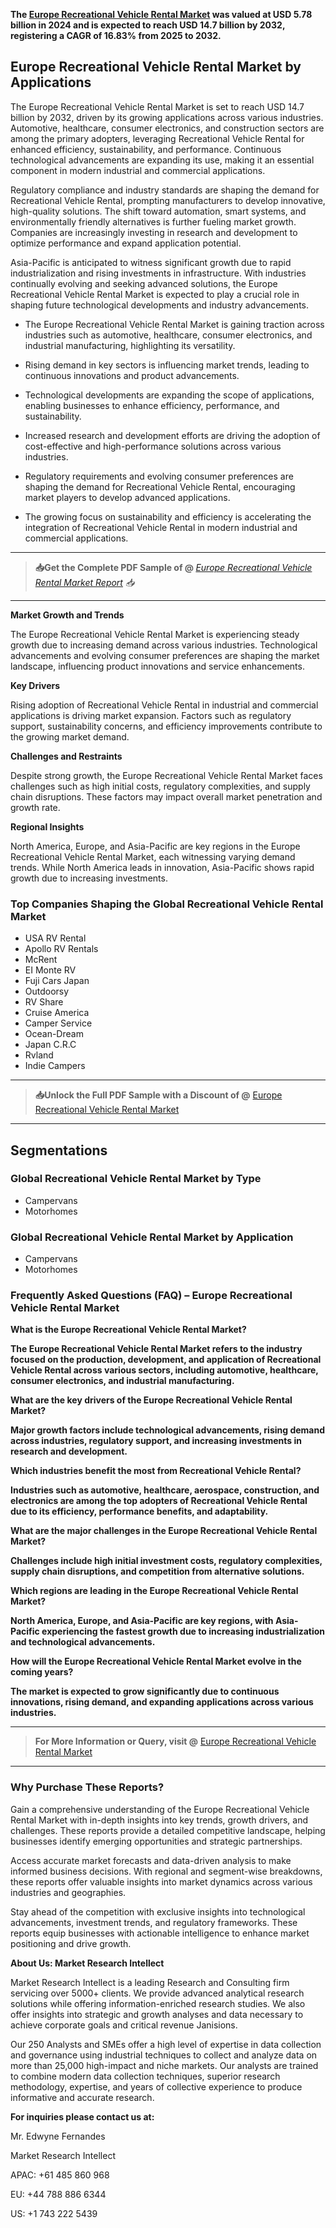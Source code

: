 <p><strong>The <a href="https://www.marketresearchintellect.com/download-sample/?rid=1072912&amp;utm_source=Pulse-April-Europe&amp;utm_medium=852">Europe Recreational Vehicle Rental Market</a> was valued at USD 5.78 billion in 2024 and is expected to reach USD 14.7 billion by 2032, registering a CAGR of 16.83% from 2025 to 2032.</strong></p><h2>Europe Recreational Vehicle Rental Market by Applications&nbsp;</h2><p><p>The Europe Recreational Vehicle Rental Market is set to reach USD 14.7 billion by 2032, driven by its growing applications across various industries. Automotive, healthcare, consumer electronics, and construction sectors are among the primary adopters, leveraging Recreational Vehicle Rental for enhanced efficiency, sustainability, and performance. Continuous technological advancements are expanding its use, making it an essential component in modern industrial and commercial applications.</p><p>Regulatory compliance and industry standards are shaping the demand for Recreational Vehicle Rental, prompting manufacturers to develop innovative, high-quality solutions. The shift toward automation, smart systems, and environmentally friendly alternatives is further fueling market growth. Companies are increasingly investing in research and development to optimize performance and expand application potential.</p><p>Asia-Pacific is anticipated to witness significant growth due to rapid industrialization and rising investments in infrastructure. With industries continually evolving and seeking advanced solutions, the Europe Recreational Vehicle Rental Market is expected to play a crucial role in shaping future technological developments and industry advancements.</p></p><ul><li><p>The Europe Recreational Vehicle Rental Market is gaining traction across industries such as automotive, healthcare, consumer electronics, and industrial manufacturing, highlighting its versatility.</p></li><li><p>Rising demand in key sectors is influencing market trends, leading to continuous innovations and product advancements.</p></li><li><p>Technological developments are expanding the scope of applications, enabling businesses to enhance efficiency, performance, and sustainability.</p></li><li><p>Increased research and development efforts are driving the adoption of cost-effective and high-performance solutions across various industries.</p></li><li><p>Regulatory requirements and evolving consumer preferences are shaping the demand for Recreational Vehicle Rental, encouraging market players to develop advanced applications.</p></li><li><p>The growing focus on sustainability and efficiency is accelerating the integration of Recreational Vehicle Rental in modern industrial and commercial applications.</p></li></ul><hr /><blockquote><p><strong><span class="font-[700]">📥Get the Complete PDF Sample of @ </span></strong><em><span class="font-[700]"><a href="https://www.marketresearchintellect.com/download-sample/?rid=1072912&amp;utm_source=Pulse-April-Europe&amp;utm_medium=852" target="_blank" data-tracking-control-name="article-ssr-frontend-pulse_little-text-block" data-tracking-will-navigate="" data-test-link="">Europe Recreational Vehicle Rental Market Report</a>&nbsp;📥</span></em></p></blockquote><hr /><p class="" data-start="77" data-end="360"><strong data-start="77" data-end="105">Market Growth and Trends</strong></p><p class="" data-start="77" data-end="360">The Europe Recreational Vehicle Rental Market is experiencing steady growth due to increasing demand across various industries. Technological advancements and evolving consumer preferences are shaping the market landscape, influencing product innovations and service enhancements.</p><p class="" data-start="362" data-end="606"><strong data-start="362" data-end="377">Key Drivers</strong></p><p class="" data-start="362" data-end="606">Rising adoption of Recreational Vehicle Rental in industrial and commercial applications is driving market expansion. Factors such as regulatory support, sustainability concerns, and efficiency improvements contribute to the growing market demand.</p><p class="" data-start="608" data-end="849"><strong data-start="608" data-end="637">Challenges and Restraints</strong></p><p class="" data-start="608" data-end="849">Despite strong growth, the Europe Recreational Vehicle Rental Market faces challenges such as high initial costs, regulatory complexities, and supply chain disruptions. These factors may impact overall market penetration and growth rate.</p><p class="" data-start="851" data-end="1095"><strong data-start="851" data-end="872">Regional Insights</strong></p><p class="" data-start="851" data-end="1095">North America, Europe, and Asia-Pacific are key regions in the Europe Recreational Vehicle Rental Market, each witnessing varying demand trends. While North America leads in innovation, Asia-Pacific shows rapid growth due to increasing investments.</p><p><h3>Top Companies Shaping the Global Recreational Vehicle Rental Market </h3><ul><li>USA RV Rental</li><li> Apollo RV Rentals</li><li> McRent</li><li> EI Monte RV</li><li> Fuji Cars Japan</li><li> Outdoorsy</li><li> RV Share</li><li> Cruise America</li><li> Camper Service</li><li> Ocean-Dream</li><li> Japan C.R.C</li><li> Rvland</li><li> Indie Campers</li></ul></p><hr /><blockquote><p><strong>📥Unlock the Full PDF Sample with a Discount of @</strong> <a href="https://www.marketresearchintellect.com/ask-for-discount/?rid=1072912&amp;utm_source=Pulse-April-Europe&amp;utm_medium=852">Europe Recreational Vehicle Rental Market</a></p></blockquote><hr /><p><h2>Segmentations</h2><h3>Global Recreational Vehicle Rental Market by Type</h3><ul><li>Campervans</li><li>Motorhomes</li></ul><h3>Global Recreational Vehicle Rental Market by Application</h3><ul><li>Campervans</li><li>Motorhomes</li></ul></p><h3><strong>Frequently Asked Questions (FAQ) &ndash; Europe Recreational Vehicle Rental Market</strong></h3><p><strong>What is the Europe Recreational Vehicle Rental Market?</strong></p><p><strong>The Europe Recreational Vehicle Rental Market refers to the industry focused on the production, development, and application of Recreational Vehicle Rental across various sectors, including automotive, healthcare, consumer electronics, and industrial manufacturing.</strong></p><p><strong>What are the key drivers of the Europe Recreational Vehicle Rental Market?</strong></p><p><strong>Major growth factors include technological advancements, rising demand across industries, regulatory support, and increasing investments in research and development.</strong></p><p><strong>Which industries benefit the most from Recreational Vehicle Rental?</strong></p><p><strong>Industries such as automotive, healthcare, aerospace, construction, and electronics are among the top adopters of Recreational Vehicle Rental due to its efficiency, performance benefits, and adaptability.</strong></p><p><strong>What are the major challenges in the Europe Recreational Vehicle Rental Market?</strong></p><p><strong>Challenges include high initial investment costs, regulatory complexities, supply chain disruptions, and competition from alternative solutions.</strong></p><p><strong>Which regions are leading in the Europe Recreational Vehicle Rental Market?</strong></p><p><strong>North America, Europe, and Asia-Pacific are key regions, with Asia-Pacific experiencing the fastest growth due to increasing industrialization and technological advancements.</strong></p><p><strong>How will the Europe Recreational Vehicle Rental Market evolve in the coming years?</strong></p><p><strong>The market is expected to grow significantly due to continuous innovations, rising demand, and expanding applications across various industries.</strong></p><hr /><blockquote><p><span class="font-[700]"><strong>For More Information or Query, visit&nbsp;@</strong>&nbsp;</span><span class="font-[700]"><a href="https://www.marketresearchintellect.com/product/recreational-vehicle-rental-market/?utm_source=Linkedin&utm_medium=852" target="_blank" data-tracking-control-name="article-ssr-frontend-pulse_little-text-block" data-tracking-will-navigate="" data-test-link="">Europe Recreational Vehicle Rental Market</a></span></p></blockquote><hr /><h3><strong data-start="0" data-end="31">Why Purchase These Reports?</strong></h3><p class="" data-start="35" data-end="297">Gain a comprehensive understanding of the Europe Recreational Vehicle Rental Market with in-depth insights into key trends, growth drivers, and challenges. These reports provide a detailed competitive landscape, helping businesses identify emerging opportunities and strategic partnerships.</p><p class="" data-start="299" data-end="540">Access accurate market forecasts and data-driven analysis to make informed business decisions. With regional and segment-wise breakdowns, these reports offer valuable insights into market dynamics across various industries and geographies.</p><p class="" data-start="542" data-end="784">Stay ahead of the competition with exclusive insights into technological advancements, investment trends, and regulatory frameworks. These reports equip businesses with actionable intelligence to enhance market positioning and drive growth.</p><p><strong><span class="font-[700]">About Us: Market Research Intellect</span></strong></p><p><span class="">Market Research Intellect is a leading Research and Consulting firm servicing over 5000+ clients. We provide advanced analytical research solutions while offering information-enriched research studies.&nbsp;</span>We also offer insights into strategic and growth analyses and data necessary to achieve corporate goals and critical revenue Janisions.</p><p><span class="">Our 250 Analysts and SMEs offer a high level of expertise in data collection and governance using industrial techniques to collect and analyze data on more than 25,000 high-impact and niche markets. Our analysts are trained to combine modern data collection techniques, superior research methodology, expertise, and years of collective experience to produce informative and accurate research.</span></p><p><strong>For inquiries please contact us at:</strong></p><p>Mr. Edwyne Fernandes</p><p>Market Research Intellect</p><p>APAC: +61 485 860 968</p><p>EU: +44 788 886 6344</p><p>US: +1 743 222 5439</p>
